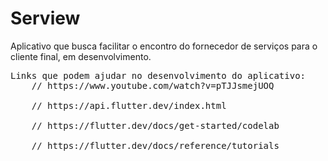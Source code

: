 # Serview
Aplicativo que busca facilitar o encontro do fornecedor de serviços para o cliente final, em desenvolvimento.
<Pre>
Links que podem ajudar no desenvolvimento do aplicativo:
    // https://www.youtube.com/watch?v=pTJJsmejUOQ
    
    // https://api.flutter.dev/index.html
    
    // https://flutter.dev/docs/get-started/codelab
    
    // https://flutter.dev/docs/reference/tutorials
</pre>
